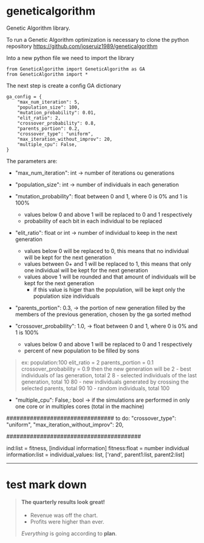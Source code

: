# geneticalgorithm

Genetic Algorithm library.

To run a Genetic Algorithm optimization is necessary to clone the python repository https://github.com/joseruiz1989/geneticalgorithm

Into a new python file we need to import the library

```
from GeneticAlgorithm import GeneticAlgorithm as GA
from GeneticAlgorithm import *
```

The next step is create a config GA dictionary

```
ga_config = {
    "max_num_iteration": 5,
    "population_size": 100,
    "mutation_probability": 0.01,
    "elit_ratio": 2,
    "crossover_probability": 0.8,
    "parents_portion": 0.2,
    "crossover_type": "uniform",
    "max_iteration_without_improv": 20,
    "multiple_cpu": False,
}
```

The parameters are:

- "max_num_iteration": int -> number of iterations ou generations
- "population_size": int -> number of individuals in each generation
- "mutation_probability": float between 0 and 1, where 0 is 0% and 1 is 100%
  - values below 0 and above 1 will be replaced to 0 and 1 respectively
  - probability of each bit in each individual to be replaced 

- "elit_ratio": float or int -> number of individual to keep in the next generation
  - values below 0 will be replaced to 0, this means that no individual will be kept for the next generation
  - values between 0+ and 1 will be replaced to 1, this means that only one individual will be kept for the next generation
  - values above 1 will be rounded and that amount of individuals will be kept for the next generation
    - if this value is higer than the population, will be kept only the population size individuals
- "parents_portion": 0.3, -> the portion of new generation filled by the members of the previous generation, chosen by the ga sorted method
- "crossover_probability": 1.0, -> float between 0 and 1, where 0 is 0% and 1 is 100%
  - values below 0 and above 1 will be replaced to 0 and 1 respectively
  - percent of new population to be filled by sons 

>    ex: population:100
        elit_ratio = 2
        parents_portion = 0.1
        crossover_probability = 0.9
        then the new generation will be
        2 - best individuals of las generation, total 2
        8 - selected individuals of the last generation, total 10 
        80 - new individuals generated by crossing the selected parents, total 90
        10 - random individuals, total 100

- "multiple_cpu": False,: bool -> if the simulations are performed in only one core or in multiples cores (total in the machine)

################################ to do:
"crossover_type": "uniform",
"max_iteration_without_improv": 20,





########################################

ind:list = fitness, [individual information]
fitness:float = number
individual information:list = individual_values: list, ['rand', parent1:list, parent2:list]





















---------------------------------

# test mark down 
> #### The quarterly results look great!
>
> - Revenue was off the chart.
> - Profits were higher than ever.
>
>  *Everything* is going according to **plan**.
> 